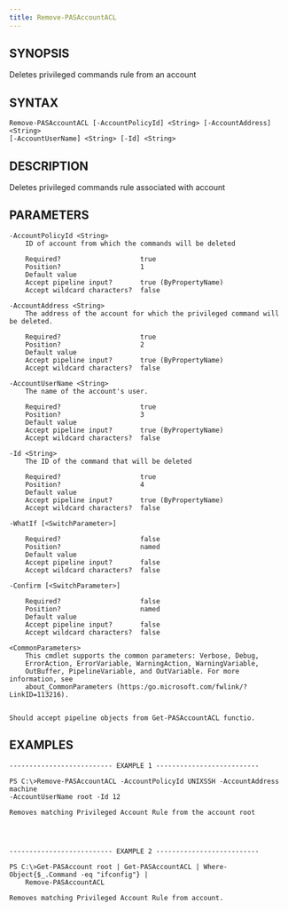```yaml
---
title: Remove-PASAccountACL
---
```


## SYNOPSIS

Deletes privileged commands rule from an account

## SYNTAX

    Remove-PASAccountACL [-AccountPolicyId] <String> [-AccountAddress] <String>
    [-AccountUserName] <String> [-Id] <String>

## DESCRIPTION

Deletes privileged commands rule associated with account

## PARAMETERS

    -AccountPolicyId <String>
        ID of account from which the commands will be deleted

        Required?                    true
        Position?                    1
        Default value
        Accept pipeline input?       true (ByPropertyName)
        Accept wildcard characters?  false

    -AccountAddress <String>
        The address of the account for which the privileged command will be deleted.

        Required?                    true
        Position?                    2
        Default value
        Accept pipeline input?       true (ByPropertyName)
        Accept wildcard characters?  false

    -AccountUserName <String>
        The name of the account's user.

        Required?                    true
        Position?                    3
        Default value
        Accept pipeline input?       true (ByPropertyName)
        Accept wildcard characters?  false

    -Id <String>
        The ID of the command that will be deleted

        Required?                    true
        Position?                    4
        Default value
        Accept pipeline input?       true (ByPropertyName)
        Accept wildcard characters?  false

    -WhatIf [<SwitchParameter>]

        Required?                    false
        Position?                    named
        Default value
        Accept pipeline input?       false
        Accept wildcard characters?  false

    -Confirm [<SwitchParameter>]

        Required?                    false
        Position?                    named
        Default value
        Accept pipeline input?       false
        Accept wildcard characters?  false

    <CommonParameters>
        This cmdlet supports the common parameters: Verbose, Debug,
        ErrorAction, ErrorVariable, WarningAction, WarningVariable,
        OutBuffer, PipelineVariable, and OutVariable. For more information, see
        about_CommonParameters (https:/go.microsoft.com/fwlink/?LinkID=113216).


    Should accept pipeline objects from Get-PASAccountACL functio.

## EXAMPLES

    -------------------------- EXAMPLE 1 --------------------------

    PS C:\>Remove-PASAccountACL -AccountPolicyId UNIXSSH -AccountAddress machine
    -AccountUserName root -Id 12

    Removes matching Privileged Account Rule from the account root




    -------------------------- EXAMPLE 2 --------------------------

    PS C:\>Get-PASAccount root | Get-PASAccountACL | Where-Object{$_.Command -eq "ifconfig"} |
        Remove-PASAccountACL

    Removes matching Privileged Account Rule from account.
